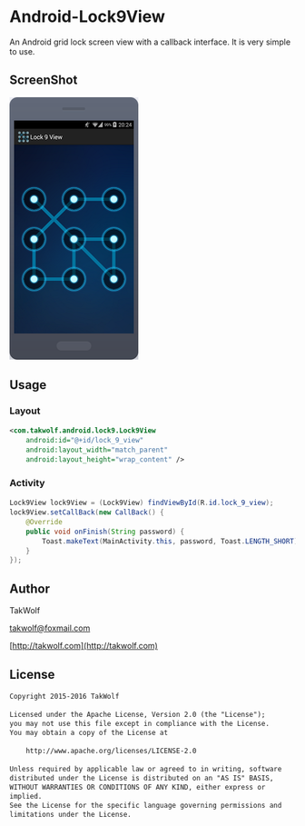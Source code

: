 # Android-Lock9View #

An Android grid lock screen view with a callback interface. It is very simple to use.

## ScreenShot ##

![Screenshot](screenshot/screenshot.png)

## Usage ##

### Layout ###

```xml
<com.takwolf.android.lock9.Lock9View
    android:id="@+id/lock_9_view"
    android:layout_width="match_parent"
    android:layout_height="wrap_content" />
```

### Activity ###

```java
Lock9View lock9View = (Lock9View) findViewById(R.id.lock_9_view);
lock9View.setCallBack(new CallBack() {
    @Override
    public void onFinish(String password) {
        Toast.makeText(MainActivity.this, password, Toast.LENGTH_SHORT).show();
    }
});
```

## Author ##

TakWolf

[takwolf@foxmail.com](mailto:takwolf@foxmail.com)

[http://takwolf.com](http://takwolf.com)

## License ##

    Copyright 2015-2016 TakWolf
    
    Licensed under the Apache License, Version 2.0 (the "License");
    you may not use this file except in compliance with the License.
    You may obtain a copy of the License at

        http://www.apache.org/licenses/LICENSE-2.0

    Unless required by applicable law or agreed to in writing, software
    distributed under the License is distributed on an "AS IS" BASIS,
    WITHOUT WARRANTIES OR CONDITIONS OF ANY KIND, either express or implied.
    See the License for the specific language governing permissions and
    limitations under the License.